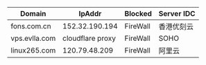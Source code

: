 
| Domain | IpAddr | Blocked | Server IDC | 
| --- | --- | --- | --- |
| fons.com.cn |  152.32.190.194 | FireWall | 香港优刻云 |
| vps.evlla.com | cloudflare proxy | FireWall | SOHO |
| linux265.com | 120.79.48.209  | FireWall | 阿里云 |
